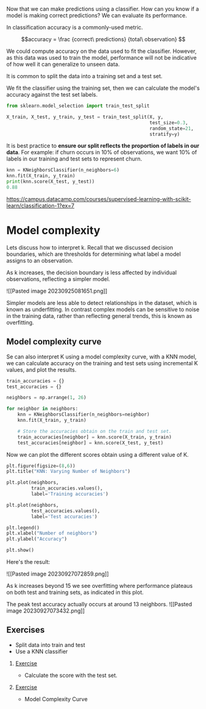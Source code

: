 Now that we can make predictions using a classifier. How can you know if a model is making correct predictions?
We can evaluate its performance.

In classification accuracy is a commonly-used metric.

$$accuracy = \frac {correct\ predictions} {total\ observation} $$

We could compute accuracy on the data used to fit the classifier. However, as this data was used to train the model, performance will not be indicative of how well it can generalize to unseen data.

It is common to split the data into a training set and a test set.

We fit the classifier using the training set, then we can calculate the model's accuracy against the test set labels.

```python
from sklearn.model_selection import train_test_split

X_train, X_test, y_train, y_test = train_test_split(X, y,  
													test_size=0.3,
													random_state=21,
													stratify=y)
```

It is best practice to __ensure our split reflects the proportion of labels in our data__. For example: if churn occurs in 10% of observations, we want 10% of labels in our training and test sets to represent churn.

```python
knn = KNeighborsClassifier(n_neighbors=6)
knn.fit(X_train, y_train)
print(knn.score(X_test, y_test))
0.88
```


https://campus.datacamp.com/courses/supervised-learning-with-scikit-learn/classification-1?ex=7

# Model complexity
Lets discuss how to interpret k. Recall that we discussed decision boundaries, which are thresholds for determining what label a model assigns to an observation.

As k increases, the decision boundary is less affected by individual observations, reflecting a simpler model. 

![[Pasted image 20230925081651.png]]

Simpler models are less able to detect relationships in the dataset, which is known as underfitting. 
In contrast complex models can be sensitive to noise in the training data, rather than reflecting general trends, this is known as overfitting.

## Model complexity curve
Se can also interpret K using a model complexity curve, with a KNN model, we can calculate accuracy on the training and test sets using incremental K values, and plot the results.

```python 
train_accuracies = {}
test_accuracies = {}

neighbors = np.arrange(1, 26)

for neighbor in neighbors:
	knn = KNeighborsClassifier(n_neighbors=neighbor)
	knn.fit(X_train, y_train)

	# Store the accuracies obtain on the train and test set.
	train_accuracies[neighbor] = knn.score(X_train, y_train)
	test_accuracies[neighbor] = knn.score(X_test, y_test)
```

Now we can plot the different scores obtain using a different value of K. 
```python
plt.figure(figsize=(8,6))
plt.title("KNN: Varying Number of Neighbors")

plt.plot(neighbors, 
		 train_accuracies.values(), 
		 label='Training accuracies')

plt.plot(neighbors, 
		 test_accuracies.values(), 
		 label='Test accuracies')

plt.legend()
plt.xlabel("Number of neighbors")
plt.ylabel("Accuracy")

plt.show()
```

Here's the result:

![[Pasted image 20230927072859.png]]

As k increases beyond 15 we see overfitting where performance plateaus on both test and training sets, as indicated in this plot.

The peak test accuracy actually occurs at around 13 neighbors.
![[Pasted image 20230927073432.png]]

## Exercises

- Split data into train and test
- Use a KNN classifier

1. [Exercise](https://github.com/spuzi/machine_learning_training/blob/main/knn/01_knearest_neighbors_train_test_accuracy_comparison.py)
	- Calculate the score with the test set.

2. [Exercise](https://github.com/spuzi/machine_learning_training/blob/main/knn/02_knn_overfitting_underfitting.py)
	- Model Complexity Curve



